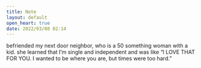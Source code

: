 ```yaml
---
title: Note
layout: default
open_heart: true
date: 2022/03/08 02:14
---
```


befriended my next door neighbor, who is a 50 something woman with a kid. she learned that I’m single and independent and was like “I LOVE THAT FOR YOU. I wanted to be where you are, but times were too hard.”
